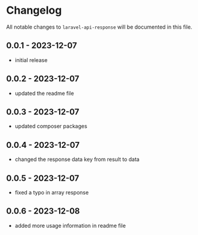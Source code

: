 # Changelog

All notable changes to `laravel-api-response` will be documented in this file.

## 0.0.1 - 2023-12-07

- initial release

## 0.0.2 - 2023-12-07

- updated the readme file

## 0.0.3 - 2023-12-07

- updated composer packages

## 0.0.4 - 2023-12-07

- changed the response data key from result to data

## 0.0.5 - 2023-12-07

- fixed a typo in array response

## 0.0.6 - 2023-12-08

- added more usage information in readme file
